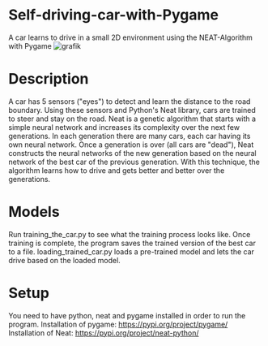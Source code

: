 # Self-driving-car-with-Pygame
A car learns to drive in a small 2D environment using the NEAT-Algorithm with Pygame
![grafik](https://user-images.githubusercontent.com/96082972/149396520-46d86285-b48f-4c33-9cff-294b6dbf1582.png)


# Description
A car has 5 sensors ("eyes") to detect and learn the distance to the road boundary. Using these sensors and Python's Neat library, cars are trained to steer and stay on the road. Neat is a genetic algorithm that starts with a simple neural network and increases its complexity over the next few generations. In each generation there are many cars, each car having its own neural network. Once a generation is over (all cars are "dead"), Neat constructs the neural networks of the new generation based on the neural network of the best car of the previous generation. With this technique, the algorithm learns how to drive and gets better and better over the generations.

# Models
Run training_the_car.py to see what the training process looks like. Once training is complete, the program saves the trained version of the best car to a file.
loading_trained_car.py loads a pre-trained model and lets the car drive based on the loaded model. 

# Setup
You need to have python, neat and pygame installed in order to run the program. 
Installation of pygame: https://pypi.org/project/pygame/ 
Installation of Neat: https://pypi.org/project/neat-python/ 
